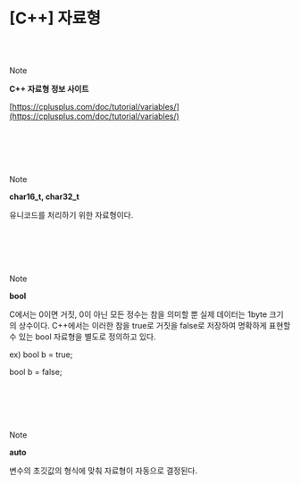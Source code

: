 # [C++] 자료형

<br><br>

>[!note]
> **C++ 자료형 정보 사이트**
> 
> [https://cplusplus.com/doc/tutorial/variables/](https://cplusplus.com/doc/tutorial/variables/)

<br><br>
<br><br>

>[!note]
> **char16_t, char32_t**
> 
> 유니코드를 처리하기 위한 자료형이다.

<br><br>
<br><br>

>[!note]
> **bool**
> 
> C에서는 0이면 거짓, 0이 아닌 모든 정수는 참을 의미할 뿐 실제 데이터는 1byte 크기의 상수이다. C++에서는 이러한 참을 true로 거짓을 false로 저장하여 명확하게 표현할 수 있는 bool 자료형을 별도로 정의하고 있다.
> 
> ex) bool b = true;
> 
> bool b = false;

<br><br>
<br><br>

>[!note]
> **auto**
> 
> 변수의 초깃값의 형식에 맞춰 자료형이 자동으로 결정된다.
